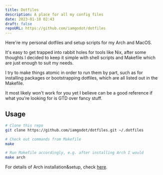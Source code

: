 ```yaml
---
title: Dotfiles
description: A place for all my config files
date: 2023-01-18 02:43
draft: false
repoURL: https://github.com/iamgodot/dotfiles
---
```

Here're my personal dotfiles and setup scripts for my Arch and MacOS.

It's easy to get trapped into rabbit holes for tools like Nix, after some thoughts I decided to keep it simple with shell scripts and Makefile which are just enough to suit my needs.

I try to make things atomic in order to run them by part, such as for installing packages or bootstrapping dotfiles, which are all listed out in the Makefile.

It most likely won't work for you yet I believe can be a good reference if what you're looking for is GTD over fancy stuff.

## Usage

```bash
# Clone this repo
git clone https://github.com/iamgodot/dotfiles.git ~/.dotfiles

# Check out commands from Makefile
make

# Run Makefile accordingly, e.g. after installing Arch I would
make arch
```

For details of Arch installation&setup, check [here](./arch/README.md).
